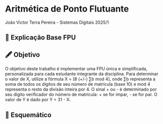 # Aritmética de Ponto Flutuante
João Victor Terra Pereira - Sistemas Digitais 2025/1

## 🧮 Explicação Base FPU


## 🖋️ Objetivo
  O objetivo deste trabalho é implementar uma FPU única e simplificada, personalizada para cada estudante integrante da disciplina. 
  Para determinar o valor de X, utilize a fórmula X = [8 (+/-) ∑b mod 4], onde ∑b representa a soma de todos os dígitos de seu número de matrícula (base 10) e mod 4 representa o resto da divisão inteira por 4. O sinal + ou - é determinado por seu dígito verificador do número de matrícula: + se for ímpar, - se   for par. O valor de Y é dado por Y = 31 - X.

## 🤖 Esquemático
